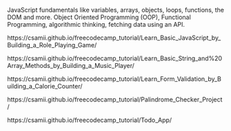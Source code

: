 JavaScript fundamentals like variables, arrays, objects, loops, functions, the DOM and more.
Object Oriented Programming (OOP), Functional Programming, algorithmic thinking, fetching data using an API.

<p>https://csamii.github.io/freecodecamp_tutorial/Learn_Basic_JavaScript_by_Building_a_Role_Playing_Game/</p>

<p>https://csamii.github.io/freecodecamp_tutorial/Learn_Basic_String_and%20Array_Methods_by_Building_a_Music_Player/</p>

<p>https://csamii.github.io/freecodecamp_tutorial/Learn_Form_Validation_by_Building_a_Calorie_Counter/</p>

<p>https://csamii.github.io/freecodecamp_tutorial/Palindrome_Checker_Project/</p>

<p>https://csamii.github.io/freecodecamp_tutorial/Todo_App/</p>